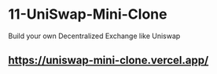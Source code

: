 # 11-UniSwap-Mini-Clone
Build your own Decentralized Exchange like Uniswap
## https://uniswap-mini-clone.vercel.app/
